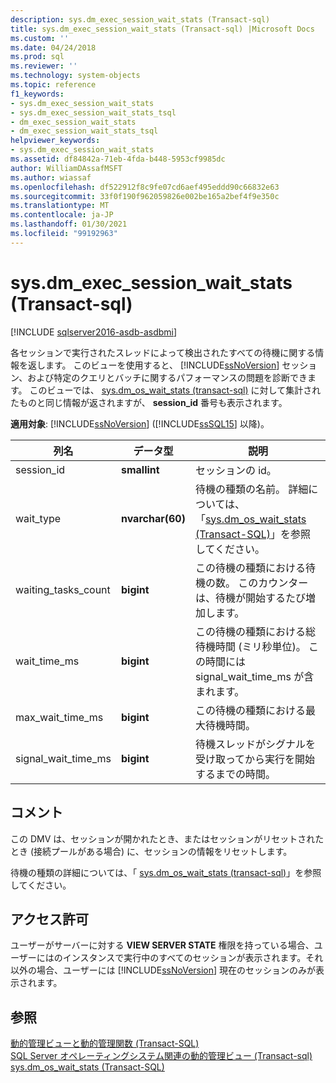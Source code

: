 ```yaml
---
description: sys.dm_exec_session_wait_stats (Transact-sql)
title: sys.dm_exec_session_wait_stats (Transact-sql) |Microsoft Docs
ms.custom: ''
ms.date: 04/24/2018
ms.prod: sql
ms.reviewer: ''
ms.technology: system-objects
ms.topic: reference
f1_keywords:
- sys.dm_exec_session_wait_stats
- sys.dm_exec_session_wait_stats_tsql
- dm_exec_session_wait_stats
- dm_exec_session_wait_stats_tsql
helpviewer_keywords:
- sys.dm_exec_session_wait_stats
ms.assetid: df84842a-71eb-4fda-b448-5953cf9985dc
author: WilliamDAssafMSFT
ms.author: wiassaf
ms.openlocfilehash: df522912f8c9fe07cd6aef495eddd90c66832e63
ms.sourcegitcommit: 33f0f190f962059826e002be165a2bef4f9e350c
ms.translationtype: MT
ms.contentlocale: ja-JP
ms.lasthandoff: 01/30/2021
ms.locfileid: "99192963"
---
```

# <a name="sysdm_exec_session_wait_stats-transact-sql"></a>sys.dm_exec_session_wait_stats (Transact-sql)

[!INCLUDE [sqlserver2016-asdb-asdbmi](../../includes/applies-to-version/sqlserver2016-asdb-asdbmi.md)]

  各セッションで実行されたスレッドによって検出されたすべての待機に関する情報を返します。 このビューを使用すると、 [!INCLUDE[ssNoVersion](../../includes/ssnoversion-md.md)] セッション、および特定のクエリとバッチに関するパフォーマンスの問題を診断できます。  このビューでは、 [sys.dm_os_wait_stats &#40;transact-sql&#41;](../../relational-databases/system-dynamic-management-views/sys-dm-os-wait-stats-transact-sql.md) に対して集計されたものと同じ情報が返されますが、 **session_id** 番号も表示されます。  
  
**適用対象**: [!INCLUDE[ssNoVersion](../../includes/ssnoversion-md.md)] ([!INCLUDE[ssSQL15](../../includes/sssql16-md.md)] 以降)。  
  
|列名|データ型|説明|  
|-----------------|---------------|-----------------|  
|session_id|**smallint**|セッションの id。|  
|wait_type|**nvarchar(60)**|待機の種類の名前。 詳細については、「[sys.dm_os_wait_stats &#40;Transact-SQL&#41;](../../relational-databases/system-dynamic-management-views/sys-dm-os-wait-stats-transact-sql.md)」を参照してください。|  
|waiting_tasks_count|**bigint**|この待機の種類における待機の数。 このカウンターは、待機が開始するたび増加します。|  
|wait_time_ms|**bigint**|この待機の種類における総待機時間 (ミリ秒単位)。 この時間には signal_wait_time_ms が含まれます。|  
|max_wait_time_ms|**bigint**|この待機の種類における最大待機時間。|  
|signal_wait_time_ms|**bigint**|待機スレッドがシグナルを受け取ってから実行を開始するまでの時間。|  
  
## <a name="remarks"></a>コメント  
 この DMV は、セッションが開かれたとき、またはセッションがリセットされたとき (接続プールがある場合) に、セッションの情報をリセットします。  
  
 待機の種類の詳細については、「 [sys.dm_os_wait_stats &#40;transact-sql&#41;](../../relational-databases/system-dynamic-management-views/sys-dm-os-wait-stats-transact-sql.md)」を参照してください。  
  
## <a name="permissions"></a>アクセス許可  
 ユーザーがサーバーに対する **VIEW SERVER STATE** 権限を持っている場合、ユーザーにはのインスタンスで実行中のすべてのセッションが表示されます。それ以外の場合、ユーザーには [!INCLUDE[ssNoVersion](../../includes/ssnoversion-md.md)] 現在のセッションのみが表示されます。  
  
## <a name="see-also"></a>参照  
 [動的管理ビューと動的管理関数 &#40;Transact-SQL&#41;](~/relational-databases/system-dynamic-management-views/system-dynamic-management-views.md)   
 [SQL Server オペレーティングシステム関連の動的管理ビュー &#40;Transact-sql&#41;](../../relational-databases/system-dynamic-management-views/sql-server-operating-system-related-dynamic-management-views-transact-sql.md)   
 [sys.dm_os_wait_stats &#40;Transact-SQL&#41;](../../relational-databases/system-dynamic-management-views/sys-dm-os-wait-stats-transact-sql.md)  
 
